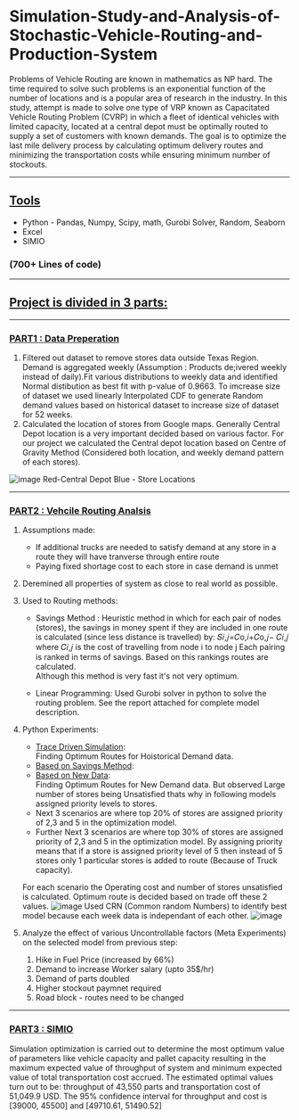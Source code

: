 # Simulation-Study-and-Analysis-of-Stochastic-Vehicle-Routing-and-Production-System

Problems of Vehicle Routing are known in mathematics as NP hard. The time required to solve such problems is an exponential function of the number of locations and is a popular area of research in the industry.
In this study, attempt is made to solve one type of VRP known as Capacitated Vehicle Routing Problem (CVRP) in which a fleet of identical vehicles with limited capacity, located at a central depot must be optimally routed to supply a set of customers with known demands. 
The goal is to optimize the last mile delivery process by calculating optimum delivery routes and minimizing the transportation costs while ensuring minimum number of stockouts.
 
 ---
 ## <ins>Tools</ins>
 
 - Python - Pandas, Numpy, Scipy, math, Gurobi Solver, Random, Seaborn
 - Excel
 - SIMIO
 
 ### (700+ Lines of code)
 
 ---

## <ins>Project is divided in 3 parts: </ins>
 
 ---
 
### <ins>PART1 : Data Preperation</ins>

1. Filtered out dataset to remove stores data outside Texas Region. Demand is aggregated weekly (Assumption : Products de;ivered weekly instead of daily).Fit various distributions to weekly data and identified Normal distibution as best fit with p-value of 0.9663. To imcrease size of dataset we used linearly Interpolated CDF to generate Random demand values based on historical dataset to increase size of dataset for 52 weeks.
2. Calculated the location of stores from Google maps. Generally Central Depot location is a very important decided based on various factor. For our project we calculated the Central depot location based on Centre of Gravity Method (Considered both location, and weekly demand pattern of each stores).  

![image](https://github.com/ishankcode/Simulation-Study-and-Analysis-of-Stochastic-Vehicle-Routing-and-Production-System/assets/66678343/d1ee6dbc-280f-4b49-9600-0710a297b706)
Red-Central Depot
Blue - Store Locations

 
 ---
 
 ### <ins>PART2 : Vehcile Routing Analsis</ins>
 
 1. Assumptions made: 
     - If additional trucks are needed to satisfy demand at any store in a route they will have tranverse through entire route
     - Paying fixed shortage cost to each store in case demand is unmet
 2. Deremined all properties of system as close to real world as possible.
 3. Used to Routing methods:
     - Savings Method : Heuristic method in which for each pair of nodes (stores), the savings in money spent if they are included in one route is calculated                (since less distance is travelled) by:  𝑆𝑖,𝑗=𝐶o,𝑖+𝐶o,𝑗− 𝐶𝑖,𝑗 where 𝐶𝑖,𝑗 is the cost of travelling from node i to node j
       Each pairing is ranked in terms of savings. Based on this rankings routes are calculated. <br />
       Although this method is very fast it's not very optimum.
       
     - Linear Programming: Used Gurobi solver in python to solve the routing problem. See the report attached for complete model description.
4. Python Experiments:
    - <ins>Trace Driven Simulation</ins>: <br />
      Finding Optimum Routes for Hoistorical Demand data.
    - <ins>Based on Savings Method</ins>: <br />
     - <ins>Based on New Data</ins>: <br />
      Finding Optimum Routes for New Demand data.
     But observed Large number of stores being Unsatisfied thats why in following models assigned priority levels to stores.
    - Next 3 scenarios are where top 20% of stores are assigned priority of 2,3 and 5 in the optimization model.
    - Further Next 3 scenarios are where top 30% of stores are assigned priority of 2,3 and 5 in the optimization model.
    By assigning priority means that if a store is assigned priority level of 5 then instead of 5 stores only 1 particular stores is added to route (Because of Truck capacity).<br />
    
    For each scenario the Operating cost and number of stores unsatisfied is calculated. Optimum route is decided based on trade off these 2 values.
    ![image](https://github.com/ishankcode/Simulation-Study-and-Analysis-of-Stochastic-Vehicle-Routing-and-Production-System/assets/66678343/72f101a2-af8c-4716-92f3-c733798dcc8b)
Used CRN (Common random Numbers) to identify best model because each week data is independant of each other.
![image](https://github.com/ishankcode/Simulation-Study-and-Analysis-of-Stochastic-Vehicle-Routing-and-Production-System/assets/66678343/c04007b0-59af-4fcd-9dc4-82e5c5d913b2)


5. Analyze the effect of various Uncontrollable factors (Meta Experiments) on the selected model from previous step:
   1. Hike in Fuel Price (increased by 66%)
   2. Demand to increase Worker salary (upto 35$/hr)
   3. Demand of parts doubled
   4. Higher stockout paymnet required
   5. Road block - routes need to be changed 
  
---

 ### <ins>PART3 : SIMIO</ins>
Simulation optimization is carried out to determine the most optimum value of parameters like vehicle capacity and pallet capacity resulting in the maximum expected value of throughput of system and minimum expected value of total transportation cost accrued.
The estimated optimal values turn out to be: throughput of 43,550 parts and transportation cost of 51,049.9 USD. The 95% confidence interval for throughput and cost is [39000, 45500] and [49710.61, 51490.52]


